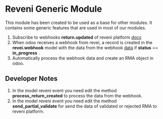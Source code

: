 # Reveni Generic Module
This module has been created to be used as a base for other modules. It contains some generic features that are used in most of our modules.
1. Subscribe to webhooks **return.updated**  of reveni platform [_docs_](https://reveni.readme.io/reference/create-webhook)
2. When odoo receives a webhook from revei, a record is created in the **revei.webhook** model with the data from the webhook [data](https://reveni.readme.io/reference/event-data) if **status** == **in_progress** .
3. Automatically process the webhook data and create an RMA object in odoo.

## Developer Notes
1. In the model reveni event you need edit the method **process_return_created** to process the data from the webhook.
2. In the model reveni event you need edit the method **send_partial_validate** for send the data of validated or rejected RMA to reveni platform.


